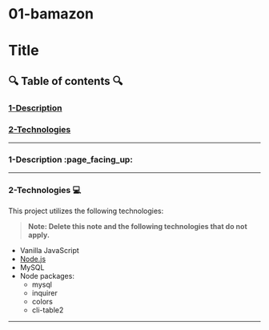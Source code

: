 # 01-bamazon

# Title
  
## :mag: Table of contents :mag:
  
### [1-Description](https://github.com/nick-d-brown/RepoName#Description)
### [2-Technologies](https://github.com/nick-d-brown/RepoName#Technologies)

---
### 1-Description :page\_facing\_up:

---
### 2-Technologies  :computer:
  This project utilizes the following technologies:
  > **Note: Delete this note and the following technologies that do not apply.**
- Vanilla JavaScript
- [Node.js](https://nodejs.org/en/)
- MySQL
- Node packages:
  - mysql
  - inquirer
  - colors
  - cli-table2
---